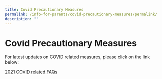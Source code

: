 ```yaml
---
title: Covid Precautionary Measures
permalink: /info-for-parents/covid-precautionary-measures/permalink/
description: ""
---
```

Covid Precautionary Measures
============================

For latest updates on COVID related measures, please click on the link below:

  

[2021 COVID related FAQs](https://www.moe.gov.sg/faqs-covid-19-infection)